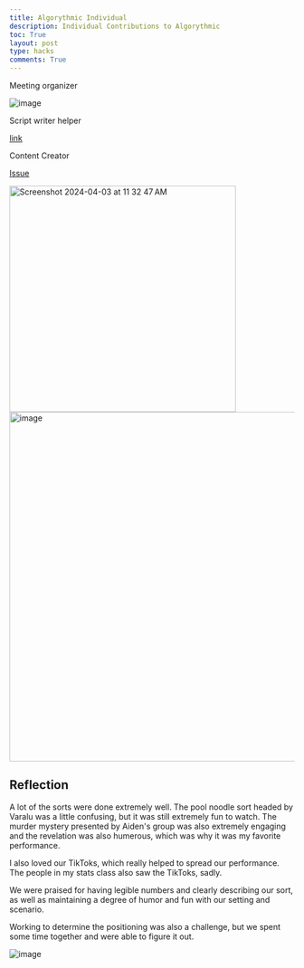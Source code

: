```yaml
---
title: Algorythmic Individual
description: Individual Contributions to Algorythmic
toc: True
layout: post
type: hacks
comments: True
---
```


Meeting organizer

![image](https://github.com/Codemaxxers/triangleblogs/assets/104966589/cf049b56-ae9d-4cdb-89b2-5a2042439a34)

Script writer helper

[link](https://docs.google.com/document/d/1EySLa5265YOBPPfD5ApkSVV1CeGPvOa3z2MxuDW4k_E/edit)

Content Creator

[Issue](https://github.com/Codemaxxers/triangleblogs/issues/1)



<img width="400" alt="Screenshot 2024-04-03 at 11 32 47 AM" src="https://github.com/Codemaxxers/triangleblogs/assets/111661543/2754b581-4dbe-472b-a7aa-66977985b948">

<img width="618" alt="image" src="https://github.com/Codemaxxers/triangleblogs/assets/104966589/d82790f7-a1b3-40d8-9317-b098fb8b37fe">

## Reflection

A lot of the sorts were done extremely well. The pool noodle sort headed by Varalu was a little confusing, but it was still extremely fun to watch. The murder mystery presented by Aiden's group was also extremely engaging and the revelation was also humerous, which was why it was my favorite performance. 

I also loved our TikToks, which really helped to spread our performance. The people in my stats class also saw the TikToks, sadly. 

We were praised for having legible numbers and clearly describing our sort, as well as maintaining a degree of humor and fun with our setting and scenario. 

Working to determine the positioning was also a challenge, but we spent some time together and were able to figure it out. 

![image](https://github.com/Codemaxxers/triangleblogs/assets/56803677/1cebdc91-6375-47d8-bbe2-d87be8e7ffb5)
